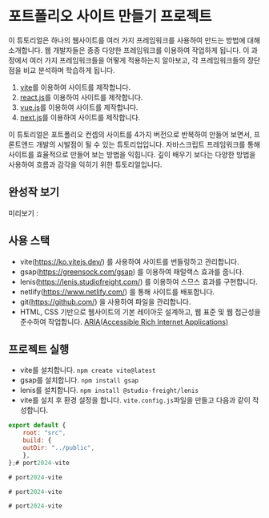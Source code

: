 # 포트폴리오 사이트 만들기 프로젝트

이 튜토리얼은 하나의 웹사이트를 여러 가지 프레임워크를 사용하여 만드는 방법에 대해 소개합니다. 
웹 개발자들은 종종 다양한 프레임워크를 이용하여 작업하게 됩니다. 
이 과정에서 여러 가지 프레임워크들을 어떻게 적용하는지 알아보고, 
각 프레임워크들의 장단점을 비교 분석하며 학습하게 됩니다.

1. [vite](https://github.com/webstoryboy/port2023-vite)를 이용하여 사이트를 제작합니다. 
2. [react.js](https://github.com/webstoryboy/port2023-react)를 이용하여 사이트를 제작합니다. 
3. [vue.js](https://github.com/webstoryboy/port2023-vue)를 이용하여 사이트를 제작합니다.
4. [next.js](https://github.com/webstoryboy/port2023-next)를 이용하여 사이트를 제작합니다.

이 튜토리얼은 포트폴리오 컨셉의 사이트를 4가지 버전으로 반복하여 만들어 보면서, 프론트앤드 개발의 시발점이 될 수 있는 튜토리업입니다.
자바스크립트 프레임워크를 통해 사이트를 효율적으로 만들어 보는 방법을 익힙니다. 
깊이 배우기 보다는 다양한 방법을 사용하여 흐름과 감각을 익히기 위한 튜토리얼입니다. 

## 완성작 보기 
미리보기 : 

## 사용 스택
- vite(https://ko.vitejs.dev/) 를 사용하여 사이트를 번들링하고 관리합니다.
- gsap(https://greensock.com/gsap) 를 이용하여 패럴랙스 효과를 줍니다.
- lenis(https://lenis.studiofreight.com/) 를 이용하여 스므스 효과를 구현합니다.
- netlify(https://www.netlify.com/) 를 통해 사이트를 배포합니다.
- git(https://github.com/) 을 사용하여 파일을 관리합니다.
- HTML, CSS 기반으로 웹사이트의 기본 레이아웃 설계하고, 웹 표준 및 웹 접근성을 준수하여 작업합니다. [ARIA(Accessible Rich Internet Applications)](https://developer.mozilla.org/en-US/docs/Web/Accessibility/ARIA/Roles)

## 프로젝트 실행
- vite를 설치합니다. `npm create vite@latest`
- gsap를 설치합니다. `npm install gsap`
- lenis를 설치합니다. `npm install @studio-freight/lenis`
- vite를 설치 후 환경 설정을 합니다. `vite.config.js`파일을 만들고 다음과 같이 작성합니다.
```javascript
export default {
    root: "src",
    build: {
    outDir: "../public",
    },
};#   p o r t 2 0 2 4 - v i t e  
 #   p o r t 2 0 2 4 - v i t e  
 #   p o r t 2 0 2 4 - v i t e  
 #   p o r t 2 0 2 4 - v i t e  
 